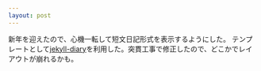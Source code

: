 ```yaml
---
layout: post
---
```


新年を迎えたので、心機一転して短文日記形式を表示するようにした。
テンプレートとして[jekyll-diary](https://github.com/serverwentdown/jekyll-diary)を利用した。突貫工事で修正したので、どこかでレイアウトが崩れるかも。